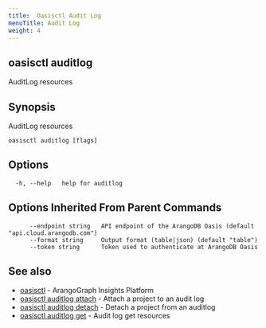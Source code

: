 ```yaml
---
title:  Oasisctl Audit Log
menuTitle: Audit Log
weight: 4
---
```

## oasisctl auditlog

AuditLog resources

## Synopsis
AuditLog resources

```
oasisctl auditlog [flags]
```

## Options
```
  -h, --help   help for auditlog
```

## Options Inherited From Parent Commands
```
      --endpoint string   API endpoint of the ArangoDB Oasis (default "api.cloud.arangodb.com")
      --format string     Output format (table|json) (default "table")
      --token string      Token used to authenticate at ArangoDB Oasis
```

## See also
* [oasisctl](../options.md)	 - ArangoGraph Insights Platform
* [oasisctl auditlog attach](auditlog-attach.md)	 - Attach a project to an audit log
* [oasisctl auditlog detach](auditlog-detach.md)	 - Detach a project from an auditlog
* [oasisctl auditlog get](auditlog-get.md)	 - Audit log get resources

